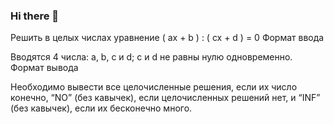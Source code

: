 ### Hi there 👋


Решить в целых числах уравнение ( ax + b ) : ( cx + d ) = 0
Формат ввода

Вводятся 4 числа: a, b, c и d; c и d не равны нулю одновременно.
Формат вывода

Необходимо вывести все целочисленные решения, если их число конечно, “NO” (без кавычек), если целочисленных решений нет, и “INF” (без кавычек), если их бесконечно много. 
